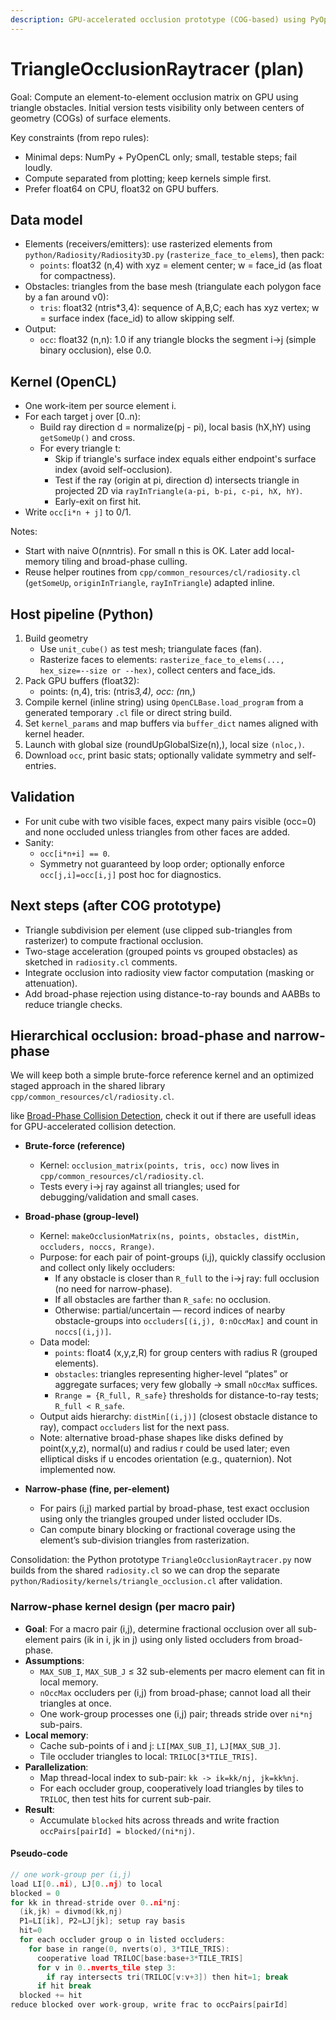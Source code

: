 ```yaml
---
description: GPU-accelerated occlusion prototype (COG-based) using PyOpenCL
---
```


# TriangleOcclusionRaytracer (plan)

Goal: Compute an element-to-element occlusion matrix on GPU using triangle obstacles. Initial version tests visibility only between centers of geometry (COGs) of surface elements.

Key constraints (from repo rules):
- Minimal deps: NumPy + PyOpenCL only; small, testable steps; fail loudly.
- Compute separated from plotting; keep kernels simple first.
- Prefer float64 on CPU, float32 on GPU buffers.

## Data model
- Elements (receivers/emitters): use rasterized elements from `python/Radiosity/Radiosity3D.py` (`rasterize_face_to_elems`), then pack:
  - `points`: float32 (n,4) with xyz = element center; w = face_id (as float for compactness).
- Obstacles: triangles from the base mesh (triangulate each polygon face by a fan around v0):
  - `tris`: float32 (ntris*3,4): sequence of A,B,C; each has xyz vertex; w = surface index (face_id) to allow skipping self.
- Output:
  - `occ`: float32 (n,n): 1.0 if any triangle blocks the segment i→j (simple binary occlusion), else 0.0.

## Kernel (OpenCL)
- One work-item per source element i.
- For each target j over [0..n):
  - Build ray direction d = normalize(pj - pi), local basis (hX,hY) using `getSomeUp()` and cross.
  - For every triangle t:
    - Skip if triangle's surface index equals either endpoint's surface index (avoid self-occlusion).
    - Test if the ray (origin at pi, direction d) intersects triangle in projected 2D via `rayInTriangle(a-pi, b-pi, c-pi, hX, hY)`.
    - Early-exit on first hit.
- Write `occ[i*n + j]` to 0/1.

Notes:
- Start with naive O(n*n*ntris). For small n this is OK. Later add local-memory tiling and broad-phase culling.
- Reuse helper routines from `cpp/common_resources/cl/radiosity.cl` (`getSomeUp`, `originInTriangle`, `rayInTriangle`) adapted inline.

## Host pipeline (Python)
1. Build geometry
   - Use `unit_cube()` as test mesh; triangulate faces (fan).
   - Rasterize faces to elements: `rasterize_face_to_elems(..., hex_size=--size or --hex)`, collect centers and face_ids.
2. Pack GPU buffers (float32):
   - points: (n,4), tris: (ntris*3,4), occ: (n*n,)
3. Compile kernel (inline string) using `OpenCLBase.load_program` from a generated temporary `.cl` file or direct string build.
4. Set `kernel_params` and map buffers via `buffer_dict` names aligned with kernel header.
5. Launch with global size (roundUpGlobalSize(n),), local size `(nloc,)`.
6. Download `occ`, print basic stats; optionally validate symmetry and self-entries.

## Validation
- For unit cube with two visible faces, expect many pairs visible (occ=0) and none occluded unless triangles from other faces are added.
- Sanity:
  - `occ[i*n+i] == 0`.
  - Symmetry not guaranteed by loop order; optionally enforce `occ[j,i]=occ[i,j]` post hoc for diagnostics.

## Next steps (after COG prototype)
- Triangle subdivision per element (use clipped sub-triangles from rasterizer) to compute fractional occlusion.
- Two-stage acceleration (grouped points vs grouped obstacles) as sketched in `radiosity.cl` comments.
- Integrate occlusion into radiosity view factor computation (masking or attenuation).
- Add broad-phase rejection using distance-to-ray bounds and AABBs to reduce triangle checks.

## Hierarchical occlusion: broad-phase and narrow-phase

We will keep both a simple brute-force reference kernel and an optimized staged approach in the shared library `cpp/common_resources/cl/radiosity.cl`.

like [Broad-Phase Collision Detection](https://developer.nvidia.com/gpugems/gpugems3/part-v-physics-simulation/chapter-32-broad-phase-collision-detection-cuda), check it out if there are usefull ideas for GPU-accelerated collision detection.

- __Brute-force (reference)__
  - Kernel: `occlusion_matrix(points, tris, occ)` now lives in `cpp/common_resources/cl/radiosity.cl`.
  - Tests every i→j ray against all triangles; used for debugging/validation and small cases.

- __Broad-phase (group-level)__
  - Kernel: `makeOcclusionMatrix(ns, points, obstacles, distMin, occluders, noccs, Rrange)`.
  - Purpose: for each pair of point-groups (i,j), quickly classify occlusion and collect only likely occluders:
    - If any obstacle is closer than `R_full` to the i→j ray: full occlusion (no need for narrow-phase).
    - If all obstacles are farther than `R_safe`: no occlusion.
    - Otherwise: partial/uncertain — record indices of nearby obstacle-groups into `occluders[(i,j), 0:nOccMax]` and count in `noccs[(i,j)]`.
  - Data model:
    - `points`: float4 (x,y,z,R) for group centers with radius R (grouped elements).
    - `obstacles`: triangles representing higher-level “plates” or aggregate surfaces; very few globally → small `nOccMax` suffices.
    - `Rrange = {R_full, R_safe}` thresholds for distance-to-ray tests; `R_full < R_safe`.
  - Output aids hierarchy: `distMin[(i,j)]` (closest obstacle distance to ray), compact `occluders` list for the next pass.
  - Note: alternative broad-phase shapes like disks defined by point(x,y,z), normal(u) and radius r could be used later; even elliptical disks if u encodes orientation (e.g., quaternion). Not implemented now.

- __Narrow-phase (fine, per-element)__
  - For pairs (i,j) marked partial by broad-phase, test exact occlusion using only the triangles grouped under listed occluder IDs.
  - Can compute binary blocking or fractional coverage using the element’s sub-division triangles from rasterization.

Consolidation: the Python prototype `TriangleOcclusionRaytracer.py` now builds from the shared `radiosity.cl` so we can drop the separate `python/Radiosity/kernels/triangle_occlusion.cl` after validation.

### Narrow-phase kernel design (per macro pair)

- __Goal__: For a macro pair (i,j), determine fractional occlusion over all sub-element pairs (ik in i, jk in j) using only listed occluders from broad-phase.
- __Assumptions__:
  - `MAX_SUB_I`, `MAX_SUB_J` ≤ 32 sub-elements per macro element can fit in local memory.
  - `nOccMax` occluders per (i,j) from broad-phase; cannot load all their triangles at once.
  - One work-group processes one (i,j) pair; threads stride over `ni*nj` sub-pairs.
- __Local memory__:
  - Cache sub-points of i and j: `LI[MAX_SUB_I]`, `LJ[MAX_SUB_J]`.
  - Tile occluder triangles to local: `TRILOC[3*TILE_TRIS]`.
- __Parallelization__:
  - Map thread-local index to sub-pair: `kk -> ik=kk/nj, jk=kk%nj`.
  - For each occluder group, cooperatively load triangles by tiles to `TRILOC`, then test hits for current sub-pair.
- __Result__:
  - Accumulate `blocked` hits across threads and write fraction `occPairs[pairId] = blocked/(ni*nj)`.

#### Pseudo-code
```c
// one work-group per (i,j)
load LI[0..ni), LJ[0..nj) to local
blocked = 0
for kk in thread-stride over 0..ni*nj:
  (ik,jk) = divmod(kk,nj)
  P1=LI[ik], P2=LJ[jk]; setup ray basis
  hit=0
  for each occluder group o in listed occluders:
    for base in range(0, nverts(o), 3*TILE_TRIS):
      cooperative load TRILOC[base:base+3*TILE_TRIS]
      for v in 0..nverts_tile step 3:
        if ray intersects tri(TRILOC[v:v+3]) then hit=1; break
      if hit break
  blocked += hit
reduce blocked over work-group, write frac to occPairs[pairId]
```
